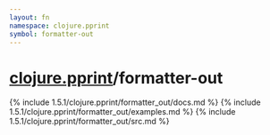 ```yaml
---
layout: fn
namespace: clojure.pprint
symbol: formatter-out
---
```


# [clojure.pprint](../)/formatter-out

{% include 1.5.1/clojure.pprint/formatter_out/docs.md %}
{% include 1.5.1/clojure.pprint/formatter_out/examples.md %}
{% include 1.5.1/clojure.pprint/formatter_out/src.md %}

